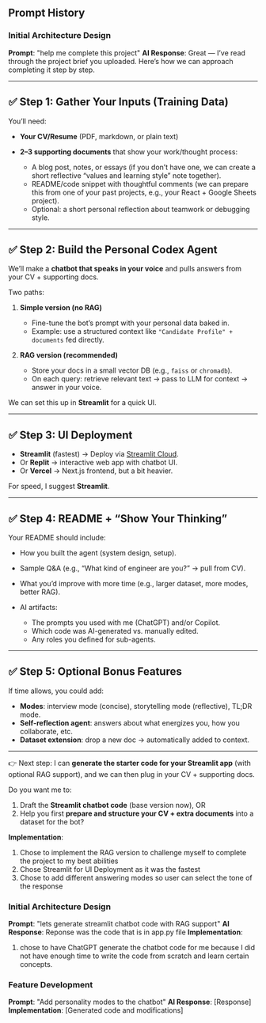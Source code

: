 ## Prompt History

### Initial Architecture Design
**Prompt**: "help me complete this project"
**AI Response**: 
Great — I’ve read through the project brief you uploaded. Here’s how we can approach completing it step by step.

---

## ✅ Step 1: Gather Your Inputs (Training Data)

You’ll need:

* **Your CV/Resume** (PDF, markdown, or plain text)
* **2–3 supporting documents** that show your work/thought process:

  * A blog post, notes, or essays (if you don’t have one, we can create a short reflective “values and learning style” note together).
  * README/code snippet with thoughtful comments (we can prepare this from one of your past projects, e.g., your React + Google Sheets project).
  * Optional: a short personal reflection about teamwork or debugging style.

---

## ✅ Step 2: Build the Personal Codex Agent

We’ll make a **chatbot that speaks in your voice** and pulls answers from your CV + supporting docs.

Two paths:

1. **Simple version (no RAG)**

   * Fine-tune the bot’s prompt with your personal data baked in.
   * Example: use a structured context like `"Candidate Profile" + documents` fed directly.

2. **RAG version (recommended)**

   * Store your docs in a small vector DB (e.g., `faiss` or `chromadb`).
   * On each query: retrieve relevant text → pass to LLM for context → answer in your voice.

We can set this up in **Streamlit** for a quick UI.

---

## ✅ Step 3: UI Deployment

* **Streamlit** (fastest) → Deploy via [Streamlit Cloud](https://streamlit.io/cloud).
* Or **Replit** → interactive web app with chatbot UI.
* Or **Vercel** → Next.js frontend, but a bit heavier.

For speed, I suggest **Streamlit**.

---

## ✅ Step 4: README + “Show Your Thinking”

Your README should include:

* How you built the agent (system design, setup).
* Sample Q\&A (e.g., “What kind of engineer are you?” → pull from CV).
* What you’d improve with more time (e.g., larger dataset, more modes, better RAG).
* AI artifacts:

  * The prompts you used with me (ChatGPT) and/or Copilot.
  * Which code was AI-generated vs. manually edited.
  * Any roles you defined for sub-agents.

---

## ✅ Step 5: Optional Bonus Features

If time allows, you could add:

* **Modes**: interview mode (concise), storytelling mode (reflective), TL;DR mode.
* **Self-reflection agent**: answers about what energizes you, how you collaborate, etc.
* **Dataset extension**: drop a new doc → automatically added to context.

---

👉 Next step: I can **generate the starter code for your Streamlit app** (with optional RAG support), and we can then plug in your CV + supporting docs.

Do you want me to:

1. Draft the **Streamlit chatbot code** (base version now), OR
2. Help you first **prepare and structure your CV + extra documents** into a dataset for the bot?

**Implementation**: 
1. Chose to implement the RAG version to challenge myself to complete the project to my best abilities
2. Chose Streamlit for UI Deployment as it was the fastest
3. Chose to add different answering modes so user can select the tone of the response

### Initial Architecture Design
**Prompt**: "lets generate streamlit chatbot code with RAG support"
**AI Response**: Reponse was the code that is in app.py file
**Implementation**:
1. chose to have ChatGPT generate the chatbot code for me because I did not have enough time to write the code from scratch and learn certain concepts.


### Feature Development
**Prompt**: "Add personality modes to the chatbot"
**AI Response**: [Response]
**Implementation**: [Generated code and modifications]